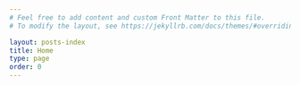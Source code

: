 ```yaml
---
# Feel free to add content and custom Front Matter to this file.
# To modify the layout, see https://jekyllrb.com/docs/themes/#overriding-theme-defaults

layout: posts-index
title: Home
type: page
order: 0
---
```

